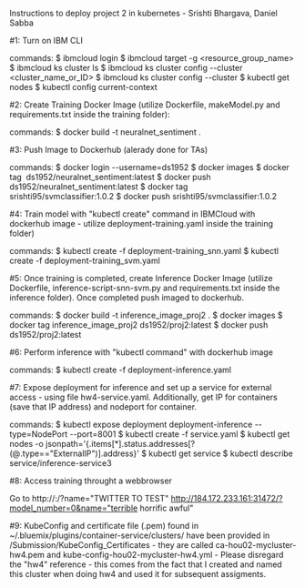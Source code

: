 Instructions to deploy project 2 in kubernetes - Srishti Bhargava, Daniel Sabba


#1: Turn on IBM CLI

commands:
$ ibmcloud login
$ ibmcloud target -g <resource_group_name>
$ ibmcloud ks cluster ls
$ ibmcloud ks cluster config --cluster <cluster_name_or_ID>
$ ibmcloud ks cluster config --cluster <clusterID from ibmcloud website>
$ kubectl get nodes
$ kubectl config current-context


#2: Create Training Docker Image (utilize Dockerfile, makeModel.py and requirements.txt inside the training folder):

commands:
$ docker build -t neuralnet_sentiment .


#3: Push Image to Dockerhub (alerady done for TAs)

commands:
$ docker login --username=ds1952
$ docker images <get IMAGE ID>
$ docker tag <IMAGE ID> ds1952/neuralnet_sentiment:latest
$ docker push ds1952/neuralnet_sentiment:latest
$ docker tag <IMAGE ID> srishti95/svmclassifier:1.0.2
$ docker push srishti95/svmclassifier:1.0.2


#4: Train model with "kubectl create" command in IBMCloud with dockerhub image - utilize deployment-training.yaml inside the training folder)

commands:
$ kubectl create -f deployment-training_snn.yaml
$ kubectl create -f deployment-training_svm.yaml

#5: Once training is completed, create Inference Docker Image (utilize Dockerfile, inference-script-snn-svm.py and requirements.txt inside the inference folder). Once completed push imaged to dockerhub.

commands:
$ docker build -t inference_image_proj2 .
$ docker images <get IMAGE ID>
$ docker tag inference_image_proj2 ds1952/proj2:latest
$ docker push ds1952/proj2:latest


#6: Perform inference with "kubectl command" with dockerhub image

commands:
$ kubectl create -f deployment-inference.yaml


#7: Expose deployment for inference and set up a service for external access - using file hw4-service.yaml. Additionally, get IP for containers (save that IP address) and nodeport for container.

commands:
$ kubectl expose deployment deployment-inference --type=NodePort --port=8001
$ kubectl create -f service.yaml
$ kubectl get nodes -o jsonpath='{.items[*].status.addresses[?(@.type=="ExternalIP")].address}'
<COPY EXTERNAL IP>
$ kubectl get service
$ kubectl describe service/inference-service3
<COPY NODEPORT>


#8: Access training throught a webbrowser

Go to 
http://<EXTERNAL IP>:<NODEPORT>/?name="TWITTER TO TEST"
http://184.172.233.161:31472/?model_number=0&name="terrible horrific awful"

#9: KubeConfig and certificate file (.pem) found in ~/.bluemix/plugins/container-service/clusters/ have been provided in /Submission/KubeConfig_Certificates - they are called ca-hou02-mycluster-hw4.pem and kube-config-hou02-mycluster-hw4.yml - Please disregard the "hw4" reference - this comes from the fact that I created and named this cluster when doing hw4 and used it for subsequent assigments.
